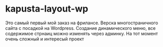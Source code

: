 # kapusta-layout-wp

Это самый первый мой заказ на фрилансе. Верска многостраничного сайта с посадкой на Wordpress.
Создание динамического меню, все содержимое стрнаиц можно изменять через админку.
На тот момент очень сложный и интересый проект
